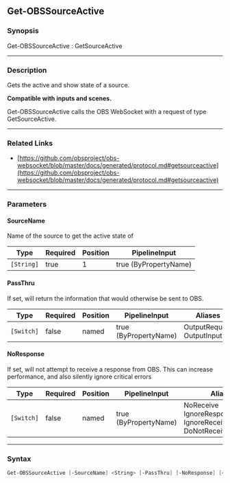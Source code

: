 Get-OBSSourceActive
-------------------




### Synopsis
Get-OBSSourceActive : GetSourceActive



---


### Description

Gets the active and show state of a source.

**Compatible with inputs and scenes.**


Get-OBSSourceActive calls the OBS WebSocket with a request of type GetSourceActive.



---


### Related Links
* [https://github.com/obsproject/obs-websocket/blob/master/docs/generated/protocol.md#getsourceactive](https://github.com/obsproject/obs-websocket/blob/master/docs/generated/protocol.md#getsourceactive)





---


### Parameters
#### **SourceName**

Name of the source to get the active state of






|Type      |Required|Position|PipelineInput        |
|----------|--------|--------|---------------------|
|`[String]`|true    |1       |true (ByPropertyName)|



#### **PassThru**

If set, will return the information that would otherwise be sent to OBS.






|Type      |Required|Position|PipelineInput        |Aliases                      |
|----------|--------|--------|---------------------|-----------------------------|
|`[Switch]`|false   |named   |true (ByPropertyName)|OutputRequest<br/>OutputInput|



#### **NoResponse**

If set, will not attempt to receive a response from OBS.
This can increase performance, and also silently ignore critical errors






|Type      |Required|Position|PipelineInput        |Aliases                                                                |
|----------|--------|--------|---------------------|-----------------------------------------------------------------------|
|`[Switch]`|false   |named   |true (ByPropertyName)|NoReceive<br/>IgnoreResponse<br/>IgnoreReceive<br/>DoNotReceiveResponse|





---


### Syntax
```PowerShell
Get-OBSSourceActive [-SourceName] <String> [-PassThru] [-NoResponse] [<CommonParameters>]
```

